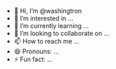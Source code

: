 - 👋 Hi, I’m @washingtron
- 👀 I’m interested in ...
- 🌱 I’m currently learning ...
- 💞️ I’m looking to collaborate on ...
- 📫 How to reach me ...
- 😄 Pronouns: ...
- ⚡ Fun fact: ...

<!---
washingtron/washingtron is a ✨ special ✨ repository because its `README.md` (this file) appears on your GitHub profile.
You can click the Preview link to take a look at your changes.
--->
